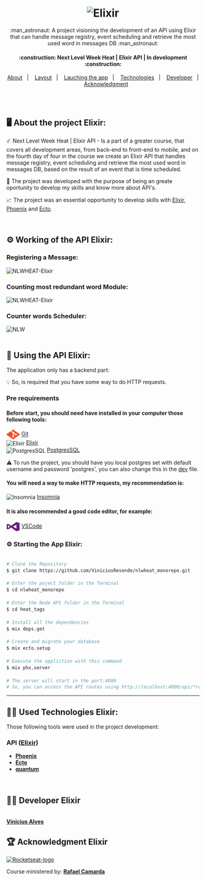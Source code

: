<h1 align="center">
  <img alt="Elixir" src="https://elixir-lang.org/images/logo/logo.png" width="400px" />
</h1>
<p align= "center">:man_astronaut:  A project visioning the development of an API using Elixir that can handle message registry, event scheduling and retrieve the most used word in messages DB :man_astronaut:</p>

<h4 align="center"> 
	:construction: Next Level Week Heat | Elixir API | In development :construction:
</h4>

<p align="center">
  <a href="#desktop_computer-about-the-project-elixir">About</a>&nbsp;&nbsp;&nbsp;|&nbsp;&nbsp;&nbsp;
  <a href="#gear-working-of-the-api-elixir">Layout</a>&nbsp;&nbsp;&nbsp;|&nbsp;&nbsp;&nbsp;
  <a href="#rocket-using-the-api-elixir">Lauching the app</a>&nbsp;&nbsp;&nbsp;|&nbsp;&nbsp;&nbsp;
  <a href="#man_technologist-used-technologies-elixir">Technologies</a>&nbsp;&nbsp;&nbsp;|&nbsp;&nbsp;&nbsp;
  <a href="#raising_hand_man-developer-elixir">Developer</a>&nbsp;&nbsp;&nbsp;|&nbsp;&nbsp;&nbsp;
  <a href="#trophy-acknowledgment-elixir">Acknowledgment</a> 
</p>

</br>
</br>

## :desktop_computer: About the project Elixir:

:comet: Next Level Week Heat | Elixir API - Is a part of a greater course, that covers all development areas, from back-end to front-end to mobile, and on the fourth day of four in the course we create an Elixir API that handles message registry, event scheduling and retrieve the most used word in messages DB, based on the result of an event that is time scheduled.

:rocket: The project was developed with the purpose of being an greate oportunity to develop my skills and know more about API's.

:chart_with_upwards_trend: The project was an essential opportunity to develop skills with [Elixir](https://elixir-lang.org/), [Phoenix](https://phoenixframework.org/) and [Ecto](https://hexdocs.pm/ecto/Ecto.html).  

</br>

## :gear: Working of the API Elixir:

### Registering a Message:
 <img alt="NLWHEAT-Elixir" src="https://res.cloudinary.com/viniciusalvesdefaria/image/upload/v1635009768/NLW4/Screenshot_from_2021-10-23_14-22-28_dbguta.png">
 
### Counting most redundant word Module:
 <img alt="NLWHEAT-Elixir" src="https://res.cloudinary.com/viniciusalvesdefaria/image/upload/v1635009914/NLW4/Screenshot_from_2021-10-23_14-23-32_d5rlr7.png">
 
 ### Counter words Scheduler:
 <img alt="NLW" src="https://res.cloudinary.com/viniciusalvesdefaria/image/upload/v1635010040/NLW4/Screenshot_from_2021-10-23_14-27-09_ryaqzj.png">
 
 
</br>
</br>

## :rocket: Using the API Elixir:

The application only has a backend part:

:bulb: So, is required that you have some way to do HTTP requests.

### Pre requirements
#### Before start, you should need have installed in your computer those following tools:
<img align="center" alt="GIT" height="25" width="35" src="https://raw.githubusercontent.com/devicons/devicon/master/icons/git/git-original.svg" style="max-width:100%;">  [Git](https://git-scm.com)</img>
</br>
<img align="center" alt="Elixir" height="25" width="35" src="https://cdn.jsdelivr.net/gh/devicons/devicon/icons/elixir/elixir-original.svg" style="max-width:100%;"> [Elixir](https://elixir-lang.org/)</img>
</br>
<img align="center" alt="PostgresSQL" height="25" width="35" src="https://cdn.jsdelivr.net/gh/devicons/devicon/icons/postgresql/postgresql-original.svg" style="max-width:100%;"> [PostgresSQL](https://www.postgresql.org/)</img>

:warning: To run the project, you should have you local postgres set with default username and password 'postgres', you can also change this in the [dev](./config/dev.exs) file.

#### You will need a way to make HTTP requests, my recommendation is: 
<img align="center" alt="Insomnia" height="25" width="25" src="https://user-images.githubusercontent.com/38081852/87548811-6a05c580-c683-11ea-99ad-465f97fc0e60.png" style="max-width:100%;"> [Insomnia](https://support.insomnia.rest/)</img>
</br>


#### It is also recommended a good code editor, for example: 
<img align="center" alt="VisualStudioCode" height="25" width="35" src="https://raw.githubusercontent.com/devicons/devicon/master/icons/visualstudio/visualstudio-plain.svg" style="max-width:100%;"> [VSCode](https://code.visualstudio.com/)</img>
</br>

### :gear: Starting the App Elixir:

 ```bash

 # Clone the Repository
 $ git clone https://github.com/ViniciusResende/nlwheat_monorepo.git
 
 # Enter the poject folder in the Terminal
 $ cd nlwheat_monorepo
 
 # Enter the Node API folder in the Terminal
 $ cd heat_tags
 
 # Install all the dependencies
 $ mix deps.get
 
 # Create and migrate your database
 $ mix ecto.setup
 
 # Execute the appliction with this command
 $ mix phx.server
 
 # The server will start in the port:4000
 # So, you can access the API routes using http://localhost:4000/api/*route*
 
 
 ```
 
 ---
 
## :man_technologist: Used Technologies Elixir:

Those following tools were used in the project development:

### **API**  ([Elixir](https://elixir-lang.org/))

-   **[Phoenix](https://phoenixframework.org/)**
-   **[Ecto](https://hexdocs.pm/ecto/Ecto.html)**
-   **[quantum](https://github.com/quantum-elixir/quantum-core)**

</br>

## :raising_hand_man: Developer Elixir

<a href="https://github.com/ViniciusResende">
 	<img src="https://res.cloudinary.com/viniciusalvesdefaria/image/upload/v1613257612/foto_perfil_rounded_mv1cpi.png" width="100px;" alt=""/>
 <br />
 	<b>Vinícius Alves</b></a> <a href="https://github.com/ViniciusResende" title="Vinícius Alves"></a>
 <br />
 
 ## :trophy: Acknowledgment Elixir

<a href="https://rocketseat.com.br/">
 	<img src="https://pbs.twimg.com/profile_images/1291682473592659968/sEorc6oh.jpg" width="100px" alt="Rocketseat-logo"/>
 </a> 
 <br />
 	<p>Course ministered by: <a href="https://www.linkedin.com/in/rafaelcamarda/"><b>Rafael Camarda</b></a></p>
 <br />
